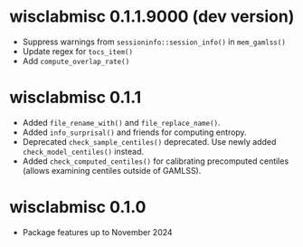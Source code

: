 
# wisclabmisc 0.1.1.9000 (dev version)

* Suppress warnings from `sessioninfo::session_info()` in `mem_gamlss()`
* Update regex for `tocs_item()` 
* Add `compute_overlap_rate()`

# wisclabmisc 0.1.1

* Added `file_rename_with()` and `file_replace_name()`.
* Added `info_surprisal()` and friends for computing entropy.
* Deprecated `check_sample_centiles()` deprecated. Use newly added 
  `check_model_centiles()` instead.
* Added `check_computed_centiles()` for calibrating precomputed centiles 
  (allows examining centiles outside of GAMLSS).

# wisclabmisc 0.1.0

* Package features up to November 2024

